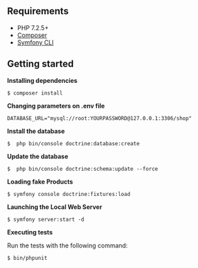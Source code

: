 

Requirements
------------

- PHP 7.2.5+
- [Composer](https://getcomposer.org/download)
- [Symfony CLI](https://symfony.com/download)

Getting started
---------------

**Installing dependencies**

```
$ composer install
```

**Changing parameters on .env file**

```
DATABASE_URL="mysql://root:YOURPASSWORD@127.0.0.1:3306/shop"
```

**Install the database**

```
$  php bin/console doctrine:database:create
```


**Update the database**

```
$  php bin/console doctrine:schema:update --force
```

**Loading fake Products**

```
$ symfony console doctrine:fixtures:load
```

**Launching the Local Web Server**

```
$ symfony server:start -d
```





**Executing tests**

Run the tests with the following command:

```
$ bin/phpunit
```

